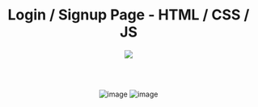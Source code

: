 <div align='center'>
  <h1>Login / Signup Page - HTML / CSS / JS</h1>
  <img src='https://img.shields.io/badge/fmfahath-white?logo=github&logoColor=black'/>
  
<br><br>

![image](https://github.com/fmfahath/loginPage/assets/95971934/2f0b9a6f-7e7f-4993-8d6b-85fd14bcdfc6)
![image](https://github.com/fmfahath/loginPage/assets/95971934/7c446c46-3aa5-4813-8ca2-97386454b06b)

 
  
</div>
